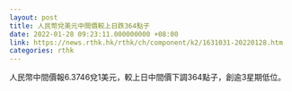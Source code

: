 ```yaml
---
layout: post
title: 人民幣兌美元中間價較上日跌364點子
date: 2022-01-28 09:23:11.000000000 +08:00
link: https://news.rthk.hk/rthk/ch/component/k2/1631031-20220128.htm
categories: rthk
---
```


人民幣中間價報6.3746兌1美元，較上日中間價下調364點子，創逾3星期低位。
